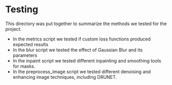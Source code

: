 # Testing

This directory was put together to summarize the methods we tested for the project.


- In the metrics script we tested if custom loss functions produced expected results
- In the blur script we tested the effect of Gaussian Blur and its parameters
- In the inpaint script we tested different inpainting and smoothing tools for masks.
- In the preprocess_image script we tested different denoising and enhancing image techniques, including DRUNET.